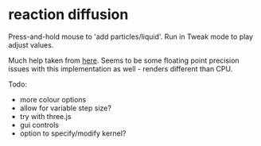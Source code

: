 # reaction diffusion 

Press-and-hold mouse to 'add particles/liquid'. Run in Tweak mode to play adjust values. 

Much help taken from [here](https://forum.processing.org/two/discussion/22385/reaction-diffusion-using-glsl-works-different-from-normal). Seems to be some floating point precision issues with this implementation as well - renders different than CPU.

Todo:
- more colour options
- allow for variable step size? 
- try with three.js
- gui controls
- option to specify/modify kernel? 